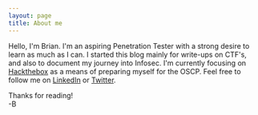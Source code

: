 ```yaml
---
layout: page
title: About me
---
```


Hello, 
I'm Brian. I'm an aspiring Penetration Tester with a strong desire to learn as much as I can. I started this blog mainly for write-ups on CTF's, and also to document my journey into Infosec. I'm currently focusing on [Hackthebox](http://hackthebox.eu/) as a means of preparing myself for the OSCP. 
Feel free to follow me on [LinkedIn](https://linkedin.com/in/brian-manuel-b58987138) or [Twitter](https://twitter.com/ping_of_death_).

Thanks for reading!
<br>
-B




<br>
<br>
<script src="https://www.hackthebox.eu/badge/14749"></script>
